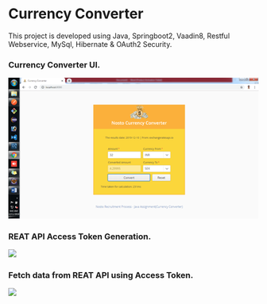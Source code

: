Currency Converter
==================
This project is developed using Java, Springboot2, Vaadin8, Restful Webservice, MySql, Hibernate & OAuth2 Security.

### Currency Converter UI.
![](screenshots/UIscreen.png)

### REAT API Access Token Generation.
![](screenshots/AccessToken)

### Fetch data from REAT API using Access Token.
![](screenshots/FetchData)
